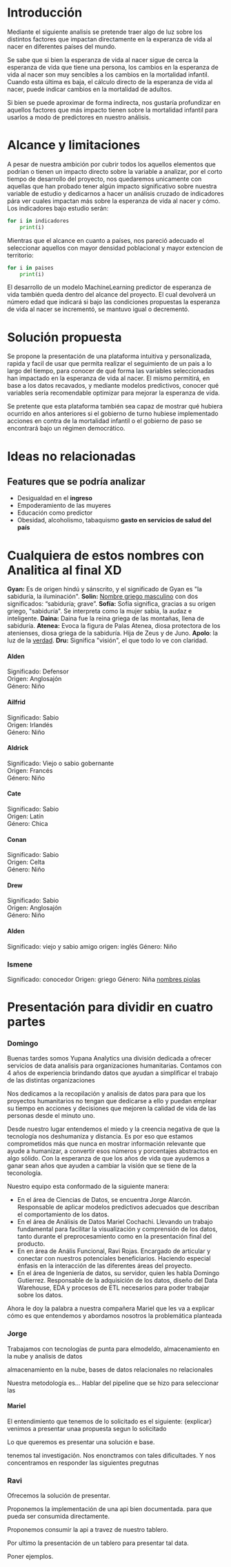 # Introducción
Mediante el siguiente analisis se pretende traer algo de luz sobre los distintos factores que impactan directamente en la experanza de vida al nacer en diferentes países del mundo. 

Se sabe que si bien la esperanza de vida al nacer sigue de cerca la esperanza de vida que tiene una persona, los cambios en la esperanza de vida al nacer son muy sencibles a los cambios en la mortalidad infantil. Cuando esta última es baja, el cálculo directo de la esperanza de vida al nacer, puede indicar cambios en la mortalidad de adultos.

Si bien se puede aproximar de forma indirecta, nos gustaría profundizar en aquellos factores que más impacto tienen sobre la mortalidad infantil para usarlos a modo de predictores en nuestro análisis.

# Alcance y limitaciones
A pesar de nuestra ambición por cubrir todos los aquellos elementos que podrian o tienen un impacto directo sobre la variable a analizar, por el corto tiempo de desarrollo del proyecto, nos quedaremos unicamente con aquellas que han probado tener algún impacto significativo sobre nuestra variable de estudio y dedicarnos a hacer un análisis cruzado de indicadores pára ver cuales impactan más sobre la esperanza de vida al nacer y cómo. Los indicadores bajo estudio serán:

```py
for i in indicadores
    print(i)
```
Mientras que el alcance en cuanto a países, nos pareció adecuado el seleccionar aquellos con mayor densidad poblacional y mayor extencion de territorio:

```py
for i in paises
    print(i)
```
El desarrollo de un modelo MachineLearning predictor de esperanza de vida también queda dentro del alcance del proyecto. El cual devolverá un número edad que indicará si bajo las condiciones propuestas la esperanza de vida al nacer se incrementó, se mantuvo igual o decrementó.

# Solución propuesta
Se propone la presentación de una  plataforma intuitiva y personalizada, rapida y facil de usar que permita realizar el seguimiento de un pais a lo largo del tiempo, para conocer de qué forma las variables seleccionadas han impactado en la esperanza de vida al nacer. El mismo permitirá, en base a los datos recavados, y mediante modelos predictivos, conocer qué variables sería recomendable optimizar para mejorar la esperanza de vida.

Se pretente que esta plataforma también sea capaz de mostrar qué hubiera ocurrido en años anteriores si el gobierno de turno hubiese implementado acciones en contra de la mortalidad infantil o el gobierno de paso se encontrará bajo un régimen democrático.

# Ideas no relacionadas
## Features que se podría analizar
- Desigualdad en el **ingreso**
- Empoderamiento de las muyeres
- Educación como predictor
- Obesidad, alcoholismo, tabaquismo
**gasto en servicios de salud del país**

# Cualquiera de estos nombres con Analitica al final XD
**Gyan:** Es de origen hindú y sánscrito, y el significado de Gyan es "la sabiduría, la iluminación".
**Solin:** [Nombre griego masculino](https://www.todopapas.com/nombres/nombres-de-nino/nombres-de-origen-griego) con dos significados: “sabiduría; grave”.
**Sofía:** Sofía significa, gracias a su origen griego, "sabiduría". Se interpreta como la mujer sabia, la audaz e inteligente.
**Daina:** Daina fue la reina griega de las montañas, llena de sabiduría.
**Atenea:** Evoca la figura de Palas Atenea, diosa protectora de los atenienses, diosa griega de la sabiduría. Hija de Zeus y de Juno.
**Apolo**: la luz de la [verdad](https://es.wikipedia.org/wiki/Verdad "Verdad").
**Dru:** Significa "visión", el que todo lo ve con claridad.
#### Alden
Significado: Defensor  
Origen: Anglosajón  
Género: Niño
#### Ailfrid
Significado: Sabio  
Origen: Irlandés  
Género: Niño
#### Aldrick
Significado: Viejo o sabio gobernante  
Origen: Francés  
Género: Niño
#### Cate
Significado: Sabio  
Origen: Latín  
Género: Chica
#### Conan
Significado: Sabio  
Origen: Celta  
Género: Niño
#### Drew
Significado: Sabio  
Origen: Anglosajón  
Género: Niño
#### Alden
Significado: viejo y sabio amigo
origen: inglés
Género: Niño
### Ismene
Significado: conocedor
Origen: griego
Género: Niña
[nombres piolas](https://www.revistadelbebe.com/nombres-que-significan-sabio/)

# Presentación para dividir en cuatro partes

### Domingo

Buenas tardes somos Yupana Analytics una división dedicada a ofrecer servicios de data analisis para organizaciones humanitarias. Contamos con 4 años de experiencia brindando datos que ayudan a simplificar el trabajo de las distintas organizaciones

Nos dedicamos a la recopilación y analisis de datos para para que los proyectos humanitarios no tengan que dedicarse a ello y puedan emplear su tiempo en acciones y decisiones que mejoren la calidad de vida de las personas desde el minuto uno.

Desde nuestro lugar entendemos el miedo y la creencia negativa de que la tecnología nos deshumaniza y distancia. Es por eso que estamos comprometidos más que nunca en mostrar información relevante que ayude a humanizar, a convertir esos números y porcentajes abstractos en algo sólido. Con la esperanza de que los años de vida que ayudemos a ganar sean años que ayuden a cambiar la visión que se tiene de la teconología.

Nuestro equipo esta conformado de la siguiente manera:
- En el área de Ciencias de Datos, se encuentra Jorge Alarcón. Responsable de aplicar modelos predictivos adecuados que describan el comportamiento de los datos.
- En el área de Análisis de Datos Mariel Cochachi. Llevando un trabajo fundamental para facilitar la visualización y comprensión de los datos, tanto durante el preprocesamiento como en la presentación final del producto.
- En en área de Anális Funcional, Ravi Rojas. Encargado de articular y conectar con nuestros potenciales beneficiarios. Haciendo especial énfasis en la interacción de las diferentes áreas del proyecto.
- En el área de Ingeniería de datos, su servidor, quien les habla Domingo Gutierrez. Responsable de la adquisición de los datos, diseño del Data Warehouse, EDA y procesos de ETL necesarios para poder trabajar sobre los datos.

Ahora le doy la palabra a nuestra compañera Mariel que les va a explicar cómo es que entendemos y abordamos nosotros la problemática planteada

### Jorge

Trabajamos con tecnologías de punta para elmodeldo, almacenamiento en la nube y analisis de datos 

almacenamiento en la nube, bases de datos relacionales no relacionales

Nuestra metodología es... Hablar del pipeline que se hizo para seleccionar las

#### Mariel
El entendimiento que tenemos de lo solicitado es el siguiente: {explicar}
venimos a presentar unaa propuesta segun lo solicitado

Lo que queremos es presentar una solución e base.

tenemos tal investigación. Nos enonctramos con tales dificultades. 
Y nos concentramos en responder las siguientes pregutnas


### Ravi

Ofrecemos la solución de presentar.

Proponemos la implementación de una api bien documentada. para que pueda ser consumida directamente.

Proponemos consumir la api a travez de nuestro tablero.

Por ultimo la presentación de un tablero para presentar tal data.

Poner ejemplos.